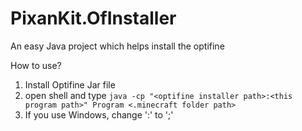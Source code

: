 # PixanKit.OfInstaller
An easy Java project which helps install the optifine

How to use?
1. Install Optifine Jar file
2. open shell and type `java -cp "<optifine installer path>:<this program path>" Program <.minecraft folder path>`
3. If you use Windows, change ':' to ';'
